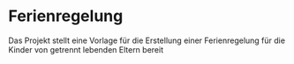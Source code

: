 # Ferienregelung
Das Projekt stellt eine Vorlage für die Erstellung einer Ferienregelung für die Kinder von getrennt lebenden Eltern bereit
